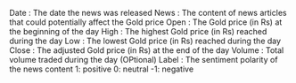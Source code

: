 Date : The date the news was released
News : The content of news articles that could potentially affect the Gold price
Open : The Gold price (in Rs) at the beginning of the day
High : The highest Gold price (in Rs) reached during the day
Low : The lowest Gold price (in Rs) reached during the day
Close : The adjusted Gold price (in Rs) at the end of the day
Volume : Total volume traded during the day (OPtional)
Label : The sentiment polarity of the news content
          1: positive
          0: neutral
          -1: negative
